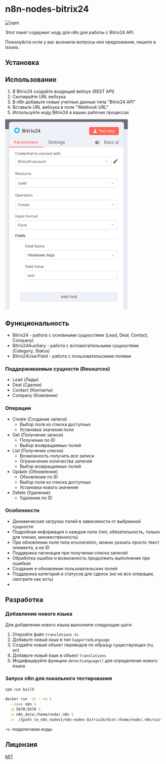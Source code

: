 # n8n-nodes-bitrix24

![npm](https://img.shields.io/npm/dm/n8n-nodes-bitrix24)

Этот пакет содержит ноду для n8n для работы с Bitrix24 API.

Пожалуйста если у вас возникли вопросы или предложения, пишите в issues.

## Установка

## Использование

1. В Bitrix24 создайте входящий вебхук (REST API)
2. Скопируйте URL вебхука
3. В n8n добавьте новые учетные данные типа "Bitrix24 API"
4. Вставьте URL вебхука в поле "Webhook URL"
5. Используйте ноду Bitrix24 в ваших рабочих процессах

![example](example.png)

## Функциональность
- Bitrix24 - работа с основными сущностями (Lead, Deal, Contact, Company)
- Bitrix24Auxiliary - работа с вспомогательными сущностями (Category, Status)
- Bitrix24UserField - работа с пользовательскими полями
### Поддерживаемые сущности (Resources)
- Lead (Лиды)
- Deal (Сделки)
- Contact (Контакты)
- Company (Компании)

### Операции
- Create (Создание записи)
  - Выбор поля из списка доступных
  - Установка значения поля
- Get (Получение записи)
  - Получение по ID
  - Выбор возвращаемых полей
- List (Получение списка)
  - Возможность получить все записи
  - Ограничение количества записей
  - Выбор возвращаемых полей
- Update (Обновление)
  - Обновление по ID
  - Выбор поля из списка доступных
  - Установка нового значения
- Delete (Удаление)
  - Удаление по ID

### Особенности

- Динамическая загрузка полей в зависимости от выбранной сущности
- Подробная информация о каждом поле (тип, обязательность, только для чтения, множественность)
- При обновлении поля типа enumeration, можно указать просто текст элемента, а не ID
- Поддержка пагинации при получении списка записей
- Обработка ошибок и возможность продолжить выполнение при ошибках
- Создание и обновление пользовательских полей
- Поддержка категорий и статусов для сделок (но не все операции, смотрите как есть)
-
## Разработка

### Добавление нового языка
Для добавления нового языка выполните следующие шаги:

1. Откройте файл `translations.ts`
2. Добавьте новый язык в тип `SupportedLanguage`
3. Создайте новый объект переводов по образцу существующих (ru, en)
4. Добавьте новый язык в объект `translations`
5. Модифицируйте функцию `detectLanguage()` для определения нового языка

### Запуск n8n для локального тестирования
```bash
npm run build
```
```bash
docker run -it --rm \
  --name n8n \
  -p 5678:5678 \
  -v n8n_data:/home/node/.n8n \
  -v  /{path_to_n8n_nodes}/n8n-nodes-bitrix24/dist:/home/node/.n8n/custom/node_modules//n8n-nodes-bitrix24 \ docker.n8n.io/n8nio/n8n
```
  -v -подключаем ноды



## Лицензия

[MIT](LICENSE)
 